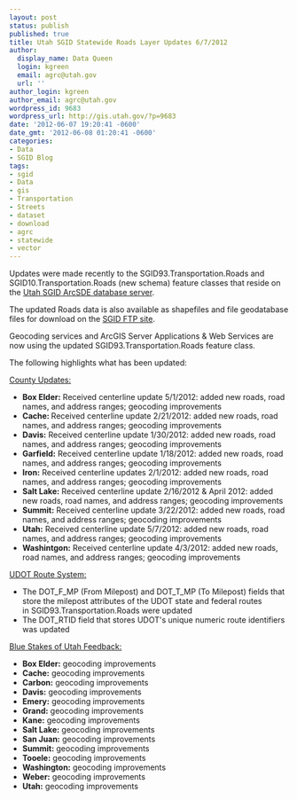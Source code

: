 ```yaml
---
layout: post
status: publish
published: true
title: Utah SGID Statewide Roads Layer Updates 6/7/2012
author:
  display_name: Data Queen
  login: kgreen
  email: agrc@utah.gov
  url: ''
author_login: kgreen
author_email: agrc@utah.gov
wordpress_id: 9683
wordpress_url: http://gis.utah.gov/?p=9683
date: '2012-06-07 19:20:41 -0600'
date_gmt: '2012-06-08 01:20:41 -0600'
categories:
- Data
- SGID Blog
tags:
- sgid
- Data
- gis
- Transportation
- Streets
- dataset
- download
- agrc
- statewide
- vector
---
```

<p>Updates were made recently to the SGID93.Transportation.Roads and SGID10.Transportation.Roads (new schema) feature classes that reside on the <a href="{{ "/data/how-to-connect-to-the-sgid-via-sde/" | prepend: site.baseurl }}">Utah SGID ArcSDE database server</a>.</p>
<p>The updated Roads data is also available as shapefiles and file geodatabase files for download on the <a href="ftp://ftp.agrc.utah.gov/UtahSGID_Vector/UTM12_NAD83/TRANSPORTATION/PackagedData/_Statewide/UtahRoadAndHighwaySystem/">SGID FTP site</a>.</p>
<p>Geocoding services and ArcGIS Server Applications &amp; Web Services are now using the updated SGID93.Transportation.Roads feature class.</p>
<p>The following highlights what has been updated:</p>
<p><span style="text-decoration: underline;">County Updates:</span></p>
<ul>
<li><strong>Box Elder:</strong> Received centerline update 5/1/2012: added new roads, road names, and address ranges; geocoding improvements</li>
<li><strong>Cache: </strong>Received centerline update 2/21/2012: added new roads, road names, and address ranges; geocoding improvements</li>
<li><strong>Davis:</strong> Received centerline update 1/30/2012: added new roads, road names, and address ranges; geocoding improvements</li>
<li><strong>Garfield:</strong> Received centerline update 1/18/2012: added new roads, road names, and address ranges; geocoding improvements</li>
<li><strong>Iron:</strong> Received centerline updates 2/1/2012: added new roads, road names, and address ranges; geocoding improvements</li>
<li><strong>Salt Lake:</strong> Received centerline update 2/16/2012 &amp; April 2012: added new roads, road names, and address ranges; geocoding improvements</li>
<li><strong>Summit:</strong> Received centerline update 3/22/2012: added new roads, road names, and address ranges; geocoding improvements</li>
<li><strong>Utah:</strong> Received centerline update 5/7/2012: added new roads, road names, and address ranges; geocoding improvements</li>
<li><strong>Washintgon:</strong> Received centerline update 4/3/2012: added new roads, road names, and address ranges; geocoding improvements</li>
</ul>
<p><span style="text-decoration: underline;">UDOT Route System:</span></p>
<ul>
<li>The DOT_F_MP (From Milepost) and DOT_T_MP (To Milepost) fields that store the milepost attributes of the UDOT state and federal routes in SGID93.Transportation.Roads were updated</li>
<li>The DOT_RTID field that stores UDOT's unique numeric route identifiers was updated</li>
</ul>
<p><span style="text-decoration: underline;">Blue Stakes of Utah Feedback:</span></p>
<ul>
<li><strong>Box Elder:</strong> geocoding improvements</li>
<li><strong>Cache:</strong> geocoding improvements</li>
<li><strong>Carbon:</strong> geocoding improvements</li>
<li><strong>Davis:</strong> geocoding improvements</li>
<li><strong>Emery:</strong> geocoding improvements</li>
<li><strong>Grand:</strong> geocoding improvements</li>
<li><strong>Kane:</strong> geocoding improvements</li>
<li><strong>Salt Lake:</strong> geocoding improvements</li>
<li><strong>San Juan:</strong> geocoding improvements</li>
<li><strong>Summit:</strong> geocoding improvements</li>
<li><strong>Tooele:</strong> geocoding improvements</li>
<li><strong>Washington:</strong> geocoding improvements</li>
<li><strong>Weber:</strong> geocoding improvements</li>
<li><strong>Utah:</strong> geocoding improvements</li>
</ul>

